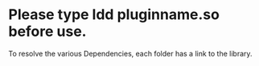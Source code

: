 # Please type ldd pluginname.so before use.

To resolve the various Dependencies, each folder has a link to the library.